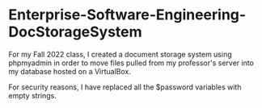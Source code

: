 # Enterprise-Software-Engineering-DocStorageSystem
For my Fall 2022 class, I created a document storage system using phpmyadmin in order to move files pulled from my professor's server into my database hosted on a VirtualBox. 

For security reasons, I have replaced all the $password variables with empty strings. 

